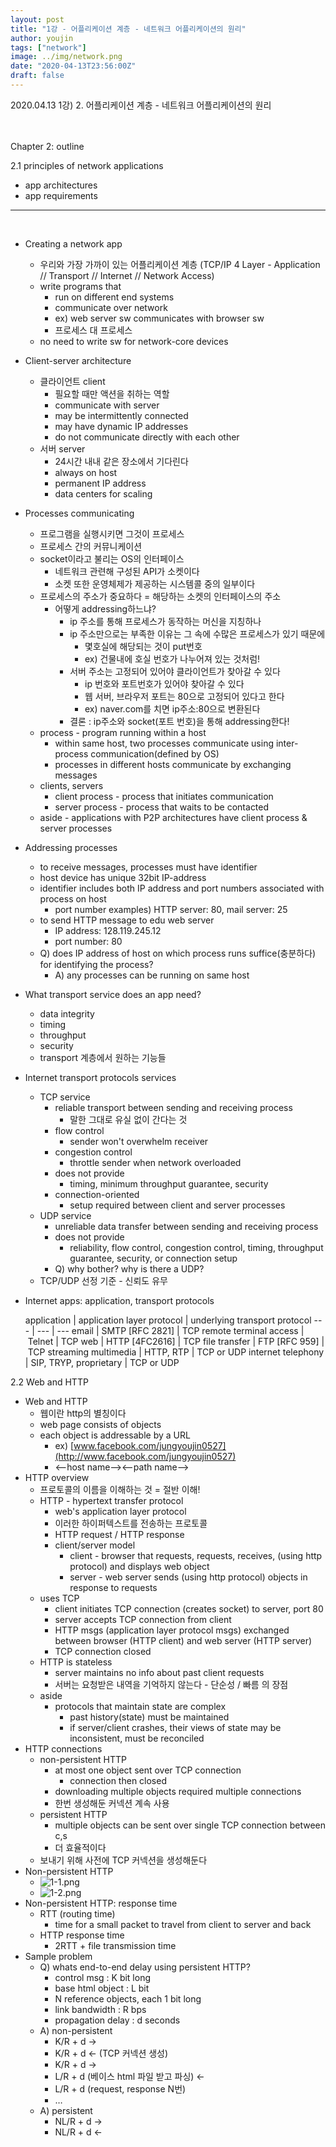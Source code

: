 ```yaml
---
layout: post
title: "1강 - 어플리케이션 계층 - 네트워크 어플리케이션의 원리"
author: youjin
tags: ["network"]
image: ../img/network.png
date: "2020-04-13T23:56:00Z"
draft: false
---
```


2020.04.13 1강) 2. 어플리케이션 계층 - 네트워크 어플리케이션의 원리

<br><br>
Chapter 2: outline

2.1 principles of network applications

- app architectures
- app requirements

---

<br>

- Creating a network app
    - 우리와 가장 가까이 있는 어플리케이션 계층 (TCP/IP 4 Layer - Application // Transport // Internet // Network Access)
    - write programs that
        - run on different end systems
        - communicate over network
        - ex) web server sw communicates with browser sw
        - 프로세스 대 프로세스
    - no need to write sw for network-core devices
- Client-server architecture
    - 클라이언트 client
        - 필요할 때만 액션을 취하는 역할
        - communicate with server
        - may be intermittently connected
        - may have dynamic IP addresses
        - do not communicate directly with each other
    - 서버 server
        - 24시간 내내 같은 장소에서 기다린다
        - always on host
        - permanent IP address
        - data centers for scaling
- Processes communicating
    - 프로그램을 실행시키면 그것이 프로세스
    - 프로세스 간의 커뮤니케이션
    - socket이라고 불리는 OS의 인터페이스
        - 네트워크 관련해 구성된 API가 소켓이다
        - 소켓 또한 운영체제가 제공하는 시스템콜 중의 일부이다
    - 프로세스의 주소가 중요하다 = 해당하는 소켓의 인터페이스의 주소
        - 어떻게 addressing하느냐?
            - ip 주소를 통해 프로세스가 동작하는 머신을 지칭하나
            - ip 주소만으로는 부족한 이유는 그 속에 수많은 프로세스가 있기 때문에
                - 몇호실에 해당되는 것이 put번호
                - ex) 건물내에 호실 번호가 나누어져 있는 것처럼!
            - 서버 주소는 고정되어 있어야 클라이언트가 찾아갈 수 있다
                - ip 번호와 포트번호가 있어야 찾아갈 수 있다
                - 웹 서버, 브라우저 포트는 80으로 고정되어 있다고 한다
                - ex) naver.com를 치면 ip주소:80으로 변환된다
            - 결론 : ip주소와 socket(포트 번호)을 통해 addressing한다!
    - process - program running within a host
        - within same host, two processes communicate using inter-process communication(defined by OS)
        - processes in different hosts communicate by exchanging messages
    - clients, servers
        - client process - process that initiates communication
        - server process - process that waits to be contacted
    - aside - applications with P2P architectures have client process & server processes
- Addressing processes
    - to receive messages, processes must have identifier
    - host device has unique 32bit IP-address
    - identifier includes both IP address and port numbers associated with process on host
        - port number examples) HTTP server: 80, mail server: 25
    - to send HTTP message to edu web server
        - IP address: 128.119.245.12
        - port number: 80
    - Q) does IP address of host on which process runs suffice(충분하다) for identifying the process?
        - A) any processes can be running on same host
- What transport service does an app need?
    - data integrity
    - timing
    - throughput
    - security
    - transport 계층에서 원하는 기능들
- Internet transport protocols services
    - TCP service
        - reliable transport between sending and receiving process
            - 말한 그대로 유실 없이 간다는 것
        - flow control
            - sender won't overwhelm receiver
        - congestion control
            - throttle sender when network overloaded
        - does not provide
            - timing, minimum throughput guarantee, security
        - connection-oriented
            - setup required between client and server processes
    - UDP service
        - unreliable data transfer between sending and receiving process
        - does not provide
            - reliability, flow control, congestion control, timing, throughput guarantee, security, or connection setup
        - Q) why bother? why is there a UDP?
    - TCP/UDP 선정 기준 - 신뢰도 유무
- Internet apps: application, transport protocols <br>

   application | application layer protocol | underlying transport protocol
   --- | --- | ---
   email | SMTP [RFC 2821] | TCP
   remote terminal access | Telnet | TCP
   web | HTTP [4FC2616] | TCP
   file transfer | FTP [RFC 959] | TCP
   streaming multimedia | HTTP, RTP | TCP or UDP
   internet telephony | SIP, TRYP, proprietary | TCP or UDP



2.2 Web and HTTP

- Web and HTTP
    - 웹이란 http의 별칭이다
    - web page consists of objects
    - each object is addressable by a URL
        - ex) [www.facebook.com/jungyoujin0527](http://www.facebook.com/jungyoujin0527)
        - <--host name--><--path name-->
- HTTP overview
    - 프로토콜의 이름을 이해하는 것 = 절반 이해!
    - HTTP - hypertext transfer protocol
        - web's application layer protocol
        - 이러한 하이퍼텍스트를 전송하는 프로토콜
        - HTTP request / HTTP response
        - client/server model
            - client - browser that requests, requests, receives, (using http protocol) and displays web object
            - server - web server sends (using http protocol) objects in response to requests
    - uses TCP
        - client initiates TCP connection (creates socket) to server, port 80
        - server accepts TCP connection from client
        - HTTP msgs (application layer protocol msgs) exchanged between browser (HTTP client) and web server (HTTP server)
        - TCP connection closed
    - HTTP is stateless
        - server maintains no info about past client requests
        - 서버는 요청받은 내역을 기억하지 않는다 - 단순성 / 빠름 의 장점
    - aside
        - protocols that maintain state are complex
            - past history(state) must be maintained
            - if server/client crashes, their views of state may be inconsistent, must be reconciled
- HTTP connections
    - non-persistent HTTP
        - at most one object sent over TCP connection
            - connection then closed
        - downloading multiple objects required multiple connections
        - 한번 생성해둔 커넥션 계속 사용
    - persistent HTTP
        - multiple objects can be sent over single TCP connection between c,s
        - 더 효율적이다
    - 보내기 위해 사전에 TCP 커넥션을 생성해둔다
- Non-persistent HTTP
  - ![1-1.png](https://drive.google.com/uc?id=1cSPlcW-trY6AUjIZqVSk-WoN4L_P9owq)
  - ![1-2.png](https://drive.google.com/uc?id=1GHjM19OkYEgDRx0awalLuLAWjvR0xKdt)
- Non-persistent HTTP: response time
  - RTT (routing time)
      - time for a small packet to travel from client to server and back
  - HTTP response time
      - 2RTT + file transmission time
- Sample problem
  - Q) whats end-to-end delay using persistent HTTP?
      - control msg : K bit long
      - base html object : L bit
      - N reference objects, each 1 bit long
      - link bandwidth : R bps
      - propagation delay : d seconds
  - A) non-persistent
      - K/R + d ->
      - K/R + d <- (TCP 커넥션 생성)
      - K/R + d ->
      - L/R + d (베이스 html 파일 받고 파싱) <-
      - L/R + d (request, response N번)
      - …
  - A) persistent
      - NL/R + d ->
      - NL/R + d <-
